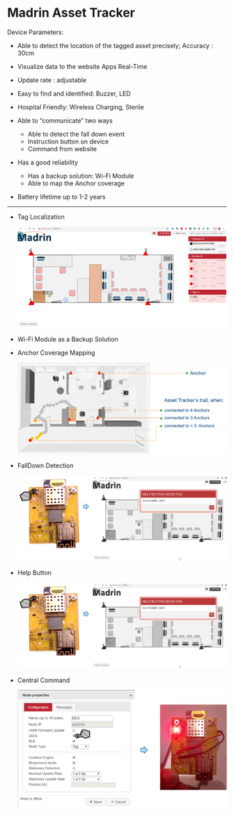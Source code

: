 # Madrin Asset Tracker

Device Parameters:

- Able to detect the location of the tagged asset precisely; Accuracy  : 30cm
- Visualize data to the website Apps Real-Time
- Update rate : adjustable
- Easy to find and identified: Buzzer, LED
- Hospital Friendly: Wireless Charging, Sterile

- Able to “communicate” two ways
  - Able to detect the fall down event
  - Instruction button on device
  - Command from website   

- Has a good reliability
  - Has a backup solution: Wi-Fi Module
  - Able to map the Anchor coverage
- Battery lifetime up to 1-2 years

------

- Tag Localization

  ![](https://github.com/FebbyMadrin/madrinAssetTracker/blob/master/img/readme/TagLocalitzation.png)

- Wi-Fi Module as a Backup Solution

  

- Anchor Coverage Mapping

  ![](https://github.com/FebbyMadrin/madrinAssetTracker/blob/master/img/readme/Anchor%20Coverage%20Mapping.png)

- FallDown Detection

  ![](https://github.com/FebbyMadrin/madrinAssetTracker/blob/master/img/readme/Help%20Button.png)

- Help Button

  ![](https://github.com/FebbyMadrin/madrinAssetTracker/blob/master/img/readme/Help%20Button.png)

- Central Command

  ![](https://github.com/FebbyMadrin/madrinAssetTracker/blob/master/img/readme/Central%20Command.png)